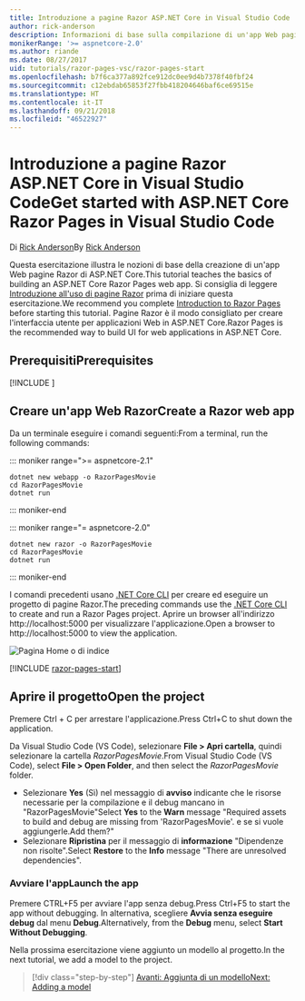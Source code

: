 ```yaml
---
title: Introduzione a pagine Razor ASP.NET Core in Visual Studio Code
author: rick-anderson
description: Informazioni di base sulla compilazione di un'app Web pagine Razor ASP.NET Core con Visual Studio Code.
monikerRange: '>= aspnetcore-2.0'
ms.author: riande
ms.date: 08/27/2017
uid: tutorials/razor-pages-vsc/razor-pages-start
ms.openlocfilehash: b7f6ca377a892fce912dc0ee9d4b7378f40fbf24
ms.sourcegitcommit: c12ebdab65853f27fbb418204646baf6ce69515e
ms.translationtype: HT
ms.contentlocale: it-IT
ms.lasthandoff: 09/21/2018
ms.locfileid: "46522927"
---
```

# <a name="get-started-with-aspnet-core-razor-pages-in-visual-studio-code"></a><span data-ttu-id="dd3a4-103">Introduzione a pagine Razor ASP.NET Core in Visual Studio Code</span><span class="sxs-lookup"><span data-stu-id="dd3a4-103">Get started with ASP.NET Core Razor Pages in Visual Studio Code</span></span>

<span data-ttu-id="dd3a4-104">Di [Rick Anderson](https://twitter.com/RickAndMSFT)</span><span class="sxs-lookup"><span data-stu-id="dd3a4-104">By [Rick Anderson](https://twitter.com/RickAndMSFT)</span></span>

<span data-ttu-id="dd3a4-105">Questa esercitazione illustra le nozioni di base della creazione di un'app Web pagine Razor di ASP.NET Core.</span><span class="sxs-lookup"><span data-stu-id="dd3a4-105">This tutorial teaches the basics of building an ASP.NET Core Razor Pages web app.</span></span> <span data-ttu-id="dd3a4-106">Si consiglia di leggere [Introduzione all'uso di pagine Razor](xref:razor-pages/index) prima di iniziare questa esercitazione.</span><span class="sxs-lookup"><span data-stu-id="dd3a4-106">We recommend you complete [Introduction to Razor Pages](xref:razor-pages/index) before starting this tutorial.</span></span> <span data-ttu-id="dd3a4-107">Pagine Razor è il modo consigliato per creare l'interfaccia utente per applicazioni Web in ASP.NET Core.</span><span class="sxs-lookup"><span data-stu-id="dd3a4-107">Razor Pages is the recommended way to build UI for web applications in ASP.NET Core.</span></span>

## <a name="prerequisites"></a><span data-ttu-id="dd3a4-108">Prerequisiti</span><span class="sxs-lookup"><span data-stu-id="dd3a4-108">Prerequisites</span></span>

[!INCLUDE [](~/includes/net-core-prereqs-vscode.md)]

## <a name="create-a-razor-web-app"></a><span data-ttu-id="dd3a4-109">Creare un'app Web Razor</span><span class="sxs-lookup"><span data-stu-id="dd3a4-109">Create a Razor web app</span></span>

<span data-ttu-id="dd3a4-110">Da un terminale eseguire i comandi seguenti:</span><span class="sxs-lookup"><span data-stu-id="dd3a4-110">From a terminal, run the following commands:</span></span>

::: moniker range=">= aspnetcore-2.1"

```console
dotnet new webapp -o RazorPagesMovie
cd RazorPagesMovie
dotnet run
```

::: moniker-end

::: moniker range="= aspnetcore-2.0"

```console
dotnet new razor -o RazorPagesMovie
cd RazorPagesMovie
dotnet run
```

::: moniker-end

<span data-ttu-id="dd3a4-111">I comandi precedenti usano [.NET Core CLI](https://docs.microsoft.com/dotnet/core/tools/dotnet) per creare ed eseguire un progetto di pagine Razor.</span><span class="sxs-lookup"><span data-stu-id="dd3a4-111">The preceding commands use the [.NET Core CLI](https://docs.microsoft.com/dotnet/core/tools/dotnet) to create and run a Razor Pages project.</span></span> <span data-ttu-id="dd3a4-112">Aprire un browser all'indirizzo http://localhost:5000 per visualizzare l'applicazione.</span><span class="sxs-lookup"><span data-stu-id="dd3a4-112">Open a browser to http://localhost:5000 to view the application.</span></span>

![Pagina Home o di indice](../razor-pages/razor-pages-start/_static/home.png)

[!INCLUDE [razor-pages-start](../../includes/RP/razor-pages-start.md)]

## <a name="open-the-project"></a><span data-ttu-id="dd3a4-114">Aprire il progetto</span><span class="sxs-lookup"><span data-stu-id="dd3a4-114">Open the project</span></span>

<span data-ttu-id="dd3a4-115">Premere Ctrl + C per arrestare l'applicazione.</span><span class="sxs-lookup"><span data-stu-id="dd3a4-115">Press Ctrl+C to shut down the application.</span></span>

<span data-ttu-id="dd3a4-116">Da Visual Studio Code (VS Code), selezionare **File > Apri cartella**, quindi selezionare la cartella *RazorPagesMovie*.</span><span class="sxs-lookup"><span data-stu-id="dd3a4-116">From Visual Studio Code (VS Code), select **File > Open Folder**, and then select the *RazorPagesMovie* folder.</span></span>

- <span data-ttu-id="dd3a4-117">Selezionare **Yes** (Sì) nel messaggio di **avviso** indicante che le risorse necessarie per la compilazione e il debug mancano in "RazorPagesMovie"</span><span class="sxs-lookup"><span data-stu-id="dd3a4-117">Select **Yes** to the **Warn** message "Required assets to build and debug are missing from 'RazorPagesMovie'.</span></span> <span data-ttu-id="dd3a4-118">e se si vuole aggiungerle.</span><span class="sxs-lookup"><span data-stu-id="dd3a4-118">Add them?"</span></span>
- <span data-ttu-id="dd3a4-119">Selezionare **Ripristina** per il messaggio di **informazione** "Dipendenze non risolte".</span><span class="sxs-lookup"><span data-stu-id="dd3a4-119">Select **Restore** to the **Info** message "There are unresolved dependencies".</span></span>

### <a name="launch-the-app"></a><span data-ttu-id="dd3a4-120">Avviare l'app</span><span class="sxs-lookup"><span data-stu-id="dd3a4-120">Launch the app</span></span>

<span data-ttu-id="dd3a4-121">Premere CTRL+F5 per avviare l'app senza debug.</span><span class="sxs-lookup"><span data-stu-id="dd3a4-121">Press Ctrl+F5 to start the app without debugging.</span></span> <span data-ttu-id="dd3a4-122">In alternativa, scegliere **Avvia senza eseguire debug** dal menu **Debug**.</span><span class="sxs-lookup"><span data-stu-id="dd3a4-122">Alternatively, from the **Debug** menu, select **Start Without Debugging**.</span></span>

<span data-ttu-id="dd3a4-123">Nella prossima esercitazione viene aggiunto un modello al progetto.</span><span class="sxs-lookup"><span data-stu-id="dd3a4-123">In the next tutorial, we add a model to the project.</span></span> 

> [!div class="step-by-step"]
> [<span data-ttu-id="dd3a4-124">Avanti: Aggiunta di un modello</span><span class="sxs-lookup"><span data-stu-id="dd3a4-124">Next: Adding a model</span></span>](xref:tutorials/razor-pages-vsc/model)  
